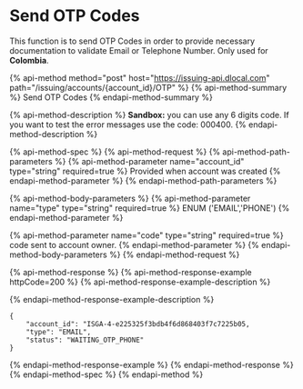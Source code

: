 # Send OTP Codes

This function is to send OTP Codes in order to provide necessary documentation to validate Email or Telephone Number. Only used for **Colombia**.

{% api-method method="post" host="https://issuing-api.dlocal.com" path="/issuing/accounts/{account\_id}/OTP" %}
{% api-method-summary %}
Send OTP Codes
{% endapi-method-summary %}

{% api-method-description %}
**Sandbox:** you can use any 6 digits code. If you want to test the error messages use the code: 000400. 
{% endapi-method-description %}

{% api-method-spec %}
{% api-method-request %}
{% api-method-path-parameters %}
{% api-method-parameter name="account\_id" type="string" required=true %}
Provided when account was created
{% endapi-method-parameter %}
{% endapi-method-path-parameters %}

{% api-method-body-parameters %}
{% api-method-parameter name="type" type="string" required=true %}
ENUM \('EMAIL','PHONE'\)
{% endapi-method-parameter %}

{% api-method-parameter name="code" type="string" required=true %}
code sent to account owner.
{% endapi-method-parameter %}
{% endapi-method-body-parameters %}
{% endapi-method-request %}

{% api-method-response %}
{% api-method-response-example httpCode=200 %}
{% api-method-response-example-description %}

{% endapi-method-response-example-description %}

```
{
    "account_id": "ISGA-4-e225325f3bdb4f6d868403f7c7225b05,
    "type": "EMAIL",
    "status": "WAITING_OTP_PHONE"    
}
```
{% endapi-method-response-example %}
{% endapi-method-response %}
{% endapi-method-spec %}
{% endapi-method %}

### 

